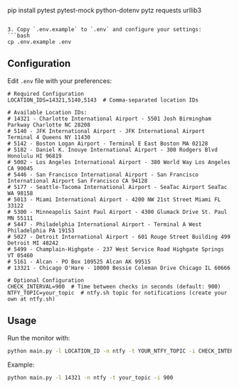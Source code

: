 pip install pytest pytest-mock python-dotenv pytz requests urllib3
```

3. Copy `.env.example` to `.env` and configure your settings:
```bash
cp .env.example .env
```

## Configuration

Edit `.env` file with your preferences:

```env
# Required Configuration
LOCATION_IDS=14321,5140,5143  # Comma-separated location IDs

# Available Location IDs:
# 14321 - Charlotte International Airport - 5501 Josh Birmingham Parkway Charlotte NC 28208
# 5140 - JFK International Airport - JFK International Airport Terminal 4 Queens NY 11430
# 5142 - Boston Logan Airport - Terminal E East Boston MA 02128
# 5182 - Daniel K. Inouye International Airport - 300 Rodgers Blvd Honolulu HI 96819
# 5002 - Los Angeles International Airport - 380 World Way Los Angeles CA 90045
# 5446 - San Francisco International Airport - San Francisco International Airport San Francisco CA 94128
# 5177 - Seattle-Tacoma International Airport - SeaTac Airport SeaTac WA 98158
# 5013 - Miami International Airport - 4200 NW 21st Street Miami FL 33122
# 5300 - Minneapolis Saint Paul Airport - 4300 Glumack Drive St. Paul MN 55111
# 5447 - Philadelphia International Airport - Terminal A West Philadelphia PA 19153
# 5027 - Detroit International Airport - 601 Rouge Street Building 499 Detroit MI 48242
# 5499 - Champlain-Highgate - 237 West Service Road Highgate Springs VT 05460
# 5161 - Alcan - PO Box 109525 Alcan AK 99515
# 13321 - Chicago O'Hare - 10000 Bessie Coleman Drive Chicago IL 60666

# Optional Configuration
CHECK_INTERVAL=900  # Time between checks in seconds (default: 900)
NTFY_TOPIC=your_topic  # ntfy.sh topic for notifications (create your own at ntfy.sh)
```

## Usage

Run the monitor with:

```bash
python main.py -l LOCATION_ID -n ntfy -t YOUR_NTFY_TOPIC -i CHECK_INTERVAL
```

Example:
```bash
python main.py -l 14321 -n ntfy -t your_topic -i 900